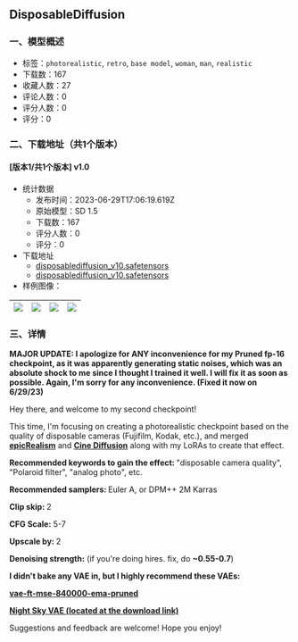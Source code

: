 ## DisposableDiffusion
### 一、模型概述

- 标签：`photorealistic`, `retro`, `base model`, `woman`, `man`, `realistic`
- 下载数：167
- 收藏人数：27
- 评论人数：0
- 评分人数：0
- 评分：0

### 二、下载地址（共1个版本）

#### [版本1/共1个版本] v1.0

- 统计数据
  - 发布时间：2023-06-29T17:06:19.619Z
  - 原始模型：SD 1.5
  - 下载数：167
  - 评分人数：0
  - 评分：0
- 下载地址
  - [disposablediffusion_v10.safetensors](https://civitai.com/api/download/models/106339?type=Model&format=SafeTensor&size=full&fp=fp32)
  - [disposablediffusion_v10.safetensors](https://civitai.com/api/download/models/106339)
- 样例图像：

| <img src="https://image.civitai.com/xG1nkqKTMzGDvpLrqFT7WA/da333acb-febd-4423-8160-a584ef9c1c77/width=450/1336770.jpeg" /> | <img src="https://image.civitai.com/xG1nkqKTMzGDvpLrqFT7WA/eff28603-0e4a-47dc-a937-61bbe35d4167/width=450/1336771.jpeg" /> | <img src="https://image.civitai.com/xG1nkqKTMzGDvpLrqFT7WA/82766d7a-280e-4960-9625-607236ec86de/width=450/1336769.jpeg" /> | <img src="https://image.civitai.com/xG1nkqKTMzGDvpLrqFT7WA/d8aeb43d-b9d6-452f-8f80-d71c1d2be653/width=450/1336768.jpeg" /> |
| ---- | ---- | ---- | ---- |


### 三、详情
<p><strong>MAJOR UPDATE: I apologize for ANY inconvenience for my Pruned fp-16 checkpoint, as it was apparently generating static noises, which was an absolute shock to me since I thought I trained it well. I will fix it as soon as possible. Again, I'm sorry for any inconvenience. (Fixed it now on 6/29/23)</strong></p><p></p><p>Hey there, and welcome to my second checkpoint!</p><p></p><p>This time, I'm focusing on creating a photorealistic checkpoint based on the quality of disposable cameras (Fujifilm, Kodak, etc.), and merged <a target="_blank" rel="ugc" href="https://civitai.com/models/25694?modelVersionId=94744"><strong>epicRealism</strong></a> and <a target="_blank" rel="ugc" href="https://civitai.com/models/50000/cine-diffusion"><strong>Cine Diffusion</strong></a> along with my LoRAs to create that effect.</p><p></p><p><strong>Recommended keywords to gain the effect: </strong>"disposable camera quality", "Polaroid filter", "analog photo", etc.</p><p></p><p></p><p><strong>Recommended samplers: </strong>Euler A, or DPM++ 2M Karras</p><p><strong>Clip skip: </strong>2</p><p><strong>CFG Scale:</strong> 5-7</p><p><strong>Upscale by: </strong>2</p><p><strong>Denoising strength:</strong> (if you're doing hires. fix, do <strong>~0.55-0.7</strong>)</p><p></p><p><strong>I didn't bake any VAE in, but I highly recommend these VAEs:</strong></p><p><a target="_blank" rel="ugc" href="https://huggingface.co/stabilityai/sd-vae-ft-mse-original/tree/main"><strong>vae-ft-mse-840000-ema-pruned</strong></a></p><p><a target="_blank" rel="ugc" href="https://civitai.com/models/12262?modelVersionId=14459"><strong>Night Sky VAE (located at the download link)</strong></a></p><p></p><p>Suggestions and feedback are welcome! Hope you enjoy!</p>